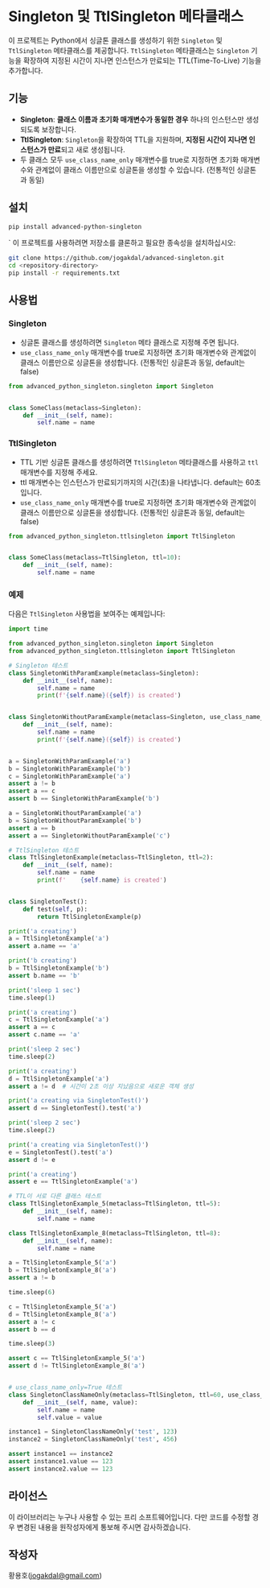 
# Singleton 및 TtlSingleton 메타클래스

이 프로젝트는 Python에서 싱글톤 클래스를 생성하기 위한 `Singleton` 및 `TtlSingleton` 메타클래스를 제공합니다. `TtlSingleton` 메타클래스는 `Singleton` 기능을 확장하여 지정된 시간이 지나면 인스턴스가 만료되는 TTL(Time-To-Live) 기능을 추가합니다.

## 기능

- **Singleton**: <b>클래스 이름과 초기화 매개변수가 동일한 경우</b> 하나의 인스턴스만 생성되도록 보장합니다.
- **TtlSingleton**: `Singleton`을 확장하여 TTL을 지원하며, <b>지정된 시간이 지나면 인스턴스가 만료</b>되고 새로 생성됩니다.
- 두 클래스 모두 `use_class_name_only` 매개변수를 true로 지정하면 초기화 매개변수와 관계없이 클래스 이름만으로 싱글톤을 생성할 수 있습니다. (전통적인 싱글톤과 동일)
## 설치
```bash
pip install advanced-python-singleton
```
`
이 프로젝트를 사용하려면 저장소를 클론하고 필요한 종속성을 설치하십시오:

```sh
git clone https://github.com/jogakdal/advanced-singleton.git
cd <repository-directory>
pip install -r requirements.txt
```

## 사용법

### Singleton
- 싱글톤 클래스를 생성하려면 `Singleton` 메타 클래스로 지정해 주면 됩니다.
- `use_class_name_only` 매개변수를 true로 지정하면 초기화 매개변수와 관계없이 클래스 이름만으로 싱글톤을 생성합니다. (전통적인 싱글톤과 동일, default는 false)
```python
from advanced_python_singleton.singleton import Singleton


class SomeClass(metaclass=Singleton):
    def __init__(self, name):
        self.name = name
```

### TtlSingleton
- TTL 기반 싱글톤 클래스를 생성하려면 `TtlSingleton` 메타클래스를 사용하고 `ttl` 매개변수를 지정해 주세요.
- ttl 매개변수는 인스턴스가 만료되기까지의 시간(초)을 나타냅니다. default는 60초입니다.
- `use_class_name_only` 매개변수를 true로 지정하면 초기화 매개변수와 관계없이 클래스 이름만으로 싱글톤을 생성합니다. (전통적인 싱글톤과 동일, default는 false)
```python
from advanced_python_singleton.ttlsingleton import TtlSingleton


class SomeClass(metaclass=TtlSingleton, ttl=10):
    def __init__(self, name):
        self.name = name
```

### 예제

다음은 `TtlSingleton` 사용법을 보여주는 예제입니다:

```python
import time

from advanced_python_singleton.singleton import Singleton
from advanced_python_singleton.ttlsingleton import TtlSingleton

# Singleton 테스트
class SingletonWithParamExample(metaclass=Singleton):
    def __init__(self, name):
        self.name = name
        print(f'{self.name}({self}) is created')


class SingletonWithoutParamExample(metaclass=Singleton, use_class_name_only=True):
    def __init__(self, name):
        self.name = name
        print(f'{self.name}({self}) is created')


a = SingletonWithParamExample('a')
b = SingletonWithParamExample('b')
c = SingletonWithParamExample('a')
assert a != b
assert a == c
assert b == SingletonWithParamExample('b')

a = SingletonWithoutParamExample('a')
b = SingletonWithoutParamExample('b')
assert a == b
assert a == SingletonWithoutParamExample('c')

# TtlSingleton 테스트
class TtlSingletonExample(metaclass=TtlSingleton, ttl=2):
    def __init__(self, name):
        self.name = name
        print(f'    {self.name} is created')


class SingletonTest():
    def test(self, p):
        return TtlSingletonExample(p)

print('a creating')
a = TtlSingletonExample('a')
assert a.name == 'a'

print('b creating')
b = TtlSingletonExample('b')
assert b.name == 'b'

print('sleep 1 sec')
time.sleep(1)

print('a creating')
c = TtlSingletonExample('a')
assert a == c
assert c.name == 'a'

print('sleep 2 sec')
time.sleep(2)

print('a creating')
d = TtlSingletonExample('a')
assert a != d  # 시간이 2초 이상 지났음으로 새로운 객체 생성

print('a creating via SingletonTest()')
assert d == SingletonTest().test('a')

print('sleep 2 sec')
time.sleep(2)

print('a creating via SingletonTest()')
e = SingletonTest().test('a')
assert d != e

print('a creating')
assert e == TtlSingletonExample('a')

# TTL이 서로 다른 클래스 테스트
class TtlSingletonExample_5(metaclass=TtlSingleton, ttl=5):
    def __init__(self, name):
        self.name = name

class TtlSingletonExample_8(metaclass=TtlSingleton, ttl=8):
    def __init__(self, name):
        self.name = name

a = TtlSingletonExample_5('a')
b = TtlSingletonExample_8('a')
assert a != b

time.sleep(6)

c = TtlSingletonExample_5('a')
d = TtlSingletonExample_8('a')
assert a != c
assert b == d

time.sleep(3)

assert c == TtlSingletonExample_5('a')
assert d != TtlSingletonExample_8('a')


# use_class_name_only=True 테스트
class SingletonClassNameOnly(metaclass=TtlSingleton, ttl=60, use_class_name_only=True):
    def __init__(self, name, value):
        self.name = name
        self.value = value

instance1 = SingletonClassNameOnly('test', 123)
instance2 = SingletonClassNameOnly('test', 456)

assert instance1 == instance2
assert instance1.value == 123
assert instance2.value == 123
```
## 라이선스
이 라이브러리는 누구나 사용할 수 있는 프리 소프트웨어입니다. 다만 코드를 수정할 경우 변경된 내용을 원작성자에게 통보해 주시면 감사하겠습니다.

## 작성자
황용호(jogakdal@gmail.com)
